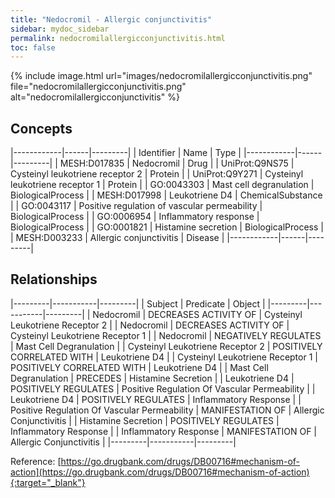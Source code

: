 ```yaml
---
title: "Nedocromil - Allergic conjunctivitis"
sidebar: mydoc_sidebar
permalink: nedocromilallergicconjunctivitis.html
toc: false 
---
```


{% include image.html url="images/nedocromilallergicconjunctivitis.png" file="nedocromilallergicconjunctivitis.png" alt="nedocromilallergicconjunctivitis" %}

## Concepts

|------------|------|---------|
| Identifier | Name | Type    |
|------------|------|---------|
| MESH:D017835 | Nedocromil | Drug |
| UniProt:Q9NS75 | Cysteinyl leukotriene receptor 2 | Protein |
| UniProt:Q9Y271 | Cysteinyl leukotriene receptor 1 | Protein |
| GO:0043303 | Mast cell degranulation | BiologicalProcess |
| MESH:D017998 | Leukotriene D4 | ChemicalSubstance |
| GO:0043117 | Positive regulation of vascular permeability | BiologicalProcess |
| GO:0006954 | Inflammatory response | BiologicalProcess |
| GO:0001821 | Histamine secretion | BiologicalProcess |
| MESH:D003233 | Allergic conjunctivitis | Disease |
|------------|------|---------|

## Relationships

|---------|-----------|---------|
| Subject | Predicate | Object  |
|---------|-----------|---------|
| Nedocromil | DECREASES ACTIVITY OF | Cysteinyl Leukotriene Receptor 2 |
| Nedocromil | DECREASES ACTIVITY OF | Cysteinyl Leukotriene Receptor 1 |
| Nedocromil | NEGATIVELY REGULATES | Mast Cell Degranulation |
| Cysteinyl Leukotriene Receptor 2 | POSITIVELY CORRELATED WITH | Leukotriene D4 |
| Cysteinyl Leukotriene Receptor 1 | POSITIVELY CORRELATED WITH | Leukotriene D4 |
| Mast Cell Degranulation | PRECEDES | Histamine Secretion |
| Leukotriene D4 | POSITIVELY REGULATES | Positive Regulation Of Vascular Permeability |
| Leukotriene D4 | POSITIVELY REGULATES | Inflammatory Response |
| Positive Regulation Of Vascular Permeability | MANIFESTATION OF | Allergic Conjunctivitis |
| Histamine Secretion | POSITIVELY REGULATES | Inflammatory Response |
| Inflammatory Response | MANIFESTATION OF | Allergic Conjunctivitis |
|---------|-----------|---------|

Reference: [https://go.drugbank.com/drugs/DB00716#mechanism-of-action](https://go.drugbank.com/drugs/DB00716#mechanism-of-action){:target="_blank"}